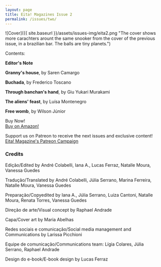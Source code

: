 ```yaml
---
layout: page
title: Eita! Magazines Issue 2
permalink: /issues/two/
---
```


![Cover]({{ site.baseurl }}/assets/issues-img/eita2.png "The cover shows more carachters arount the same snooker from the cover of the previous issue, in a brazilian bar. The balls are tiny planets.")

Contents:  

**Editor's Note**  

**Granny's house**, by Saren Camargo

**Buchada**, by Frederico Toscano

**Through banchan's hand**, by Giu Yukari Murakami 

**The aliens' feast**, by Luísa Montenegro

**Free womb**, by Wilson Júnior

Buy Now!  
[Buy on Amazon!](https://www.amazon.com/Eita-Magazine-Issue-January-2022-ebook/dp/B09R4YZGWC/ref=sr_1_3?__mk_pt_BR=%C3%85M%C3%85%C5%BD%C3%95%C3%91&crid=2QCMLZGMMM8NM&keywords=eita+magazine&qid=1643667737&sprefix=eita+magazine%2Caps%2C263&sr=8-3)  

Support us on Patreon to receive the next issues and exclusive content!  
[Eita! Magazine's Patreon Campaign](https://www.patreon.com/EitaMagSFF)

### Credits

Edição/Edited by André Colabelli,  Iana A., Lucas Ferraz, Natalle Moura, Vanessa Guedes

Tradução/Translated by André Colabelli, Júlia Serrano, Marina Ferreira, Natalle Moura, Vanessa Guedes

Preparação/Copyedited by Iana A., Júlia Serrano, Luiza Cantoni, Natalle Moura, Renata Torres, Vanessa Guedes

Direção de arte/Visual concept by Raphael Andrade

Capa/Cover art by Maria Abelhas

Redes sociais e comunicação/Social media management and Communications by Larissa Picchioni

Equipe de comunicação/Communications team: Lígia Colares, Júlia Serrano, Raphael Andrade

Design do e-book/E-book design by Lucas Ferraz


